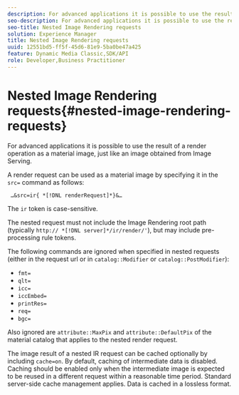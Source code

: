 ```yaml
---
description: For advanced applications it is possible to use the result of a render operation as a material image, just like an image obtained from Image Serving.
seo-description: For advanced applications it is possible to use the result of a render operation as a material image, just like an image obtained from Image Serving.
seo-title: Nested Image Rendering requests
solution: Experience Manager
title: Nested Image Rendering requests
uuid: 12551bd5-ff5f-45d6-81e9-5ba0be47a425
feature: Dynamic Media Classic,SDK/API
role: Developer,Business Practitioner
---
```


# Nested Image Rendering requests{#nested-image-rendering-requests}

For advanced applications it is possible to use the result of a render operation as a material image, just like an image obtained from Image Serving.

A render request can be used as a material image by specifying it in the `src=` command as follows:

` …&src=ir{ *[!DNL renderRequest]*}&…`

The `ir` token is case-sensitive.

The nested request must not include the Image Rendering root path (typically `http:// *[!DNL server]*/ir/render/'`), but may include pre-processing rule tokens.

The following commands are ignored when specified in nested requests (either in the request url or in `catalog::Modifier` or `catalog::PostModifier`):

* `fmt=` 
* `qlt=` 
* `icc=` 
* `iccEmbed=` 
* `printRes=` 
* `req=` 
* `bgc=`

Also ignored are `attribute::MaxPix` and `attribute::DefaultPix` of the material catalog that applies to the nested render request.

The image result of a nested IR request can be cached optionally by including `cache=on`. By default, caching of intermediate data is disabled. Caching should be enabled only when the intermediate image is expected to be reused in a different request within a reasonable time period. Standard server-side cache management applies. Data is cached in a lossless format. 
